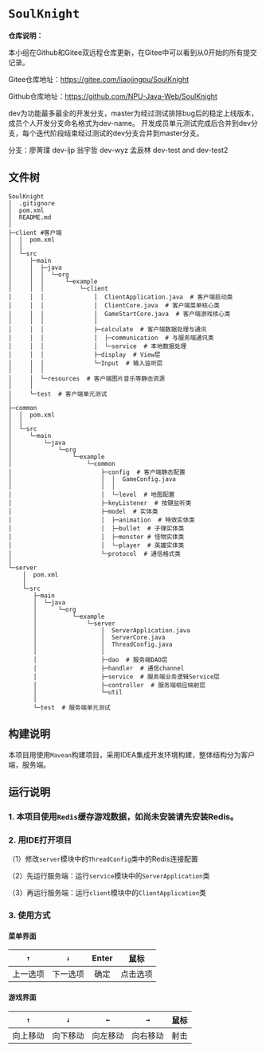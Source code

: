 # `SoulKnight`

**仓库说明：**

本小组在Github和Gitee双远程仓库更新，在Gitee中可以看到从0开始的所有提交记录。

Gitee仓库地址：https://gitee.com/liaojingpu/SoulKnight


Github仓库地址：https://github.com/NPU-Java-Web/SoulKnight


dev为功能最多最全的开发分支，master为经过测试排除bug后的稳定上线版本，成员个人开发分支命名格式为dev-name。
开发成员单元测试完成后合并到dev分支，每个迭代阶段结束经过测试的dev分支合并到master分支。

分支：廖菁璞 dev-ljp
    翁宇哲 dev-wyz
    孟辰林 dev-test and dev-test2

## 文件树

```shell
SoulKnight
│  .gitignore
│  pom.xml
│  README.md
│              
├─client #客户端
│  │  pom.xml
│  │  
│  └─src
│     ├─main
│     │  ├─java
│     │  │  └─org
│     │  │      └─example
│     │  │          └─client
│     │  │              │  ClientApplication.java  # 客户端启动类
│     │  │              │  ClientCore.java  # 客户端菜单核心类
│     │  │              │  GameStartCore.java  # 客户端游戏核心类
│     │  │              │  
│     │  │              ├─calculate  # 客户端数据处理与通讯
│     │  │              │  ├─communication  # 与服务端通讯类
│     │  │              │  └─service  # 本地数据处理
│     │  │              ├─display  # View层
│     │  │              └─Input  # 输入监听层
│     │  │                      
│     │  └─resources  # 客户端图片音乐等静态资源
│     │              
│     └─test  # 客户端单元测试
│                          
├─common
│  │  pom.xml
│  │  
│  └─src
│     └─main
│         └─java
│             └─org
│                 └─example
│                     └─common
│                         ├─config  # 客户端静态配置
│                         │  │  GameConfig.java
│                         │  │  
│                         │  └─level  # 地图配置
│                         ├─keyListener  # 按键监听类
│                         ├─model  # 实体类
│                         │  ├─animation  # 特效实体类  
│                         │  ├─bullet  # 子弹实体类
│                         │  ├─monster # 怪物实体类
│                         │  └─player  # 英雄实体类 
│                         └─protocol  # 通信格式类
│                                 
└─server
    │  pom.xml
    │  
    └─src
       ├─main
       │  └─java
       │      └─org
       │          └─example
       │              └─server
       │                  │  ServerApplication.java
       │                  │  ServerCore.java
       │                  │  ThreadConfig.java
       │                  │  
       │                  ├─dao  # 服务端DAO层
       │                  ├─handler  # 通信channel
       │                  ├─service  # 服务端业务逻辑Service层
       │                  ├─controller  # 服务端相应映射层
       │                  └─util
       │                          
       └─test  # 服务端单元测试
```

## 构建说明

本项目用使用`Mavean`构建项目，采用IDEA集成开发环境构建，整体结构分为客户端，服务端。

## 运行说明

### 1. 本项目使用`Redis`缓存游戏数据，如尚未安装请先安装Redis。

### 2. 用IDE打开项目

（1）修改`server`模块中的`ThreadConfig`类中的Redis连接配置

（2）先运行服务端：运行`service`模块中的`ServerApplication`类

（3）再运行服务端：运行`client`模块中的`ClientApplication`类

### 3. 使用方式

#### 菜单界面

|   `↑`    |   `↓`    | Enter | 鼠标 |
| :------: | :------: | :---: | :------: |
| 上一选项 | 下一选项 | 确定  | 点击选项 |

#### 游戏界面

|   `↑`    |   `↓`    | `←`      | `→`      | 鼠标 |
| :------: | :------: | -------- | -------- | -------- |
| 向上移动 | 向下移动 | 向左移动 | 向右移动 | 射击     |


